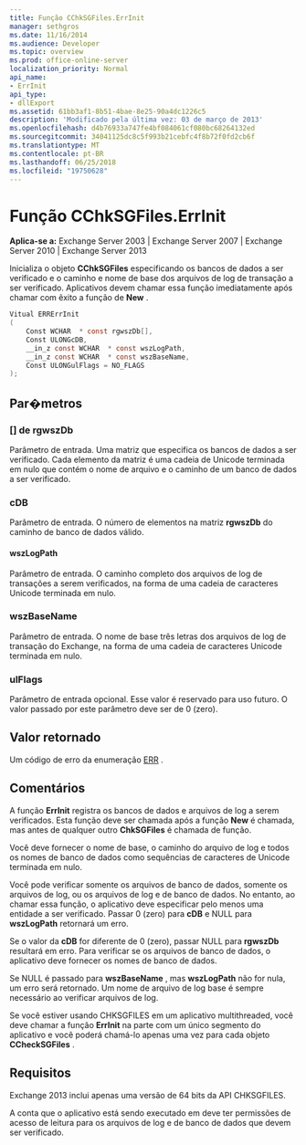 ```yaml
---
title: Função CChkSGFiles.ErrInit
manager: sethgros
ms.date: 11/16/2014
ms.audience: Developer
ms.topic: overview
ms.prod: office-online-server
localization_priority: Normal
api_name:
- ErrInit
api_type:
- dllExport
ms.assetid: 61bb3af1-8b51-4bae-8e25-90a4dc1226c5
description: 'Modificado pela última vez: 03 de março de 2013'
ms.openlocfilehash: d4b76933a747fe4bf084061cf080bc68264132ed
ms.sourcegitcommit: 34041125dc8c5f993b21cebfc4f8b72f0fd2cb6f
ms.translationtype: MT
ms.contentlocale: pt-BR
ms.lasthandoff: 06/25/2018
ms.locfileid: "19750628"
---
```

# <a name="cchksgfileserrinit-function"></a>Função CChkSGFiles.ErrInit
  
**Aplica-se a:** Exchange Server 2003 | Exchange Server 2007 | Exchange Server 2010 | Exchange Server 2013
  
Inicializa o objeto **CChkSGFiles** especificando os bancos de dados a ser verificado e o caminho e nome de base dos arquivos de log de transação a ser verificado. Aplicativos devem chamar essa função imediatamente após chamar com êxito a função de **New** . 
  
```cs
Vitual ERRErrInit  
(
    Const WCHAR  * const rgwszDb[],
    Const ULONGcDB,
    __in_z const WCHAR  * const wszLogPath,
    __in_z const WCHAR  * const wszBaseName,
    Const ULONGulFlags = NO_FLAGS
);

```

## <a name="parameters"></a>Par�metros

### <a name="rgwszdb"></a>[] de rgwszDb
  
Parâmetro de entrada. Uma matriz que especifica os bancos de dados a ser verificado. Cada elemento da matriz é uma cadeia de Unicode terminada em nulo que contém o nome de arquivo e o caminho de um banco de dados a ser verificado.
    
### <a name="cdb"></a>cDB
  
Parâmetro de entrada. O número de elementos na matriz **rgwszDb** do caminho de banco de dados válido. 
    
#### <a name="wszlogpath"></a>wszLogPath
  
Parâmetro de entrada. O caminho completo dos arquivos de log de transações a serem verificados, na forma de uma cadeia de caracteres Unicode terminada em nulo.
    
### <a name="wszbasename"></a>wszBaseName
  
Parâmetro de entrada. O nome de base três letras dos arquivos de log de transação do Exchange, na forma de uma cadeia de caracteres Unicode terminada em nulo.
    
### <a name="ulflags"></a>ulFlags
  
Parâmetro de entrada opcional. Esse valor é reservado para uso futuro. O valor passado por este parâmetro deve ser de 0 (zero).
    
## <a name="return-value"></a>Valor retornado

Um código de erro da enumeração [ERR](cchksgfiles-err-enumeration.md) . 
  
## <a name="remarks"></a>Comentários

A função **ErrInit** registra os bancos de dados e arquivos de log a serem verificados. Esta função deve ser chamada após a função **New** é chamada, mas antes de qualquer outro **ChkSGFiles** é chamada de função. 
  
Você deve fornecer o nome de base, o caminho do arquivo de log e todos os nomes de banco de dados como sequências de caracteres de Unicode terminada em nulo.
  
Você pode verificar somente os arquivos de banco de dados, somente os arquivos de log, ou os arquivos de log e de banco de dados. No entanto, ao chamar essa função, o aplicativo deve especificar pelo menos uma entidade a ser verificado. Passar 0 (zero) para **cDB** e NULL para **wszLogPath** retornará um erro. 
  
Se o valor da **cDB** for diferente de 0 (zero), passar NULL para **rgwszDb** resultará em erro. Para verificar se os arquivos de banco de dados, o aplicativo deve fornecer os nomes de banco de dados. 
  
Se NULL é passado para **wszBaseName** , mas **wszLogPath** não for nula, um erro será retornado. Um nome de arquivo de log base é sempre necessário ao verificar arquivos de log. 
  
Se você estiver usando CHKSGFILES em um aplicativo multithreaded, você deve chamar a função **ErrInit** na parte com um único segmento do aplicativo e você poderá chamá-lo apenas uma vez para cada objeto **CCheckSGFiles** . 
  
## <a name="requirements"></a>Requisitos

Exchange 2013 inclui apenas uma versão de 64 bits da API CHKSGFILES.
  
A conta que o aplicativo está sendo executado em deve ter permissões de acesso de leitura para os arquivos de log e de banco de dados que devem ser verificado.
  


